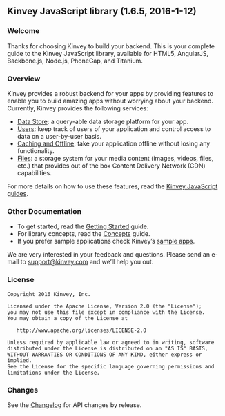 ## Kinvey JavaScript library (1.6.5, 2016-1-12)

### Welcome
Thanks for choosing Kinvey to build your backend. This is your complete guide to the Kinvey JavaScript library, available for HTML5, AngularJS, Backbone.js, Node.js, PhoneGap, and Titanium.

### Overview
Kinvey provides a robust backend for your apps by providing features to enable you to build amazing apps without worrying about your backend. Currently, Kinvey provides the following services:

* [Data Store](/guides/datastore): a query-able data storage platform for your app.
* [Users](/guides/users): keep track of users of your application and control access to data on a user-by-user basis.
* [Caching and Offline](/guides/caching-offline): take your application offline without losing any functionality.
* [Files](/guides/files): a storage system for your media content (images, videos, files, etc.) that provides out of the box Content Delivery Network (CDN) capabilities.

For more details on how to use these features, read the [Kinvey JavaScript guides](/guides).

### Other Documentation
* To get started, read the [Getting Started](/guides/getting-started) guide.
* For library concepts, read the [Concepts](/guides/concepts) guide.
* If you prefer sample applications check Kinvey’s [sample apps](/samples).

We are very interested in your feedback and questions. Please send an e-mail to [support@kinvey.com](mailto:support@kinvey.com) and we’ll help you out.

### License

    Copyright 2016 Kinvey, Inc.

    Licensed under the Apache License, Version 2.0 (the "License");
    you may not use this file except in compliance with the License.
    You may obtain a copy of the License at

       http://www.apache.org/licenses/LICENSE-2.0

    Unless required by applicable law or agreed to in writing, software
    distributed under the License is distributed on an "AS IS" BASIS,
    WITHOUT WARRANTIES OR CONDITIONS OF ANY KIND, either express or implied.
    See the License for the specific language governing permissions and
    limitations under the License.

### Changes
See the [Changelog](/downloads) for API changes by release.
